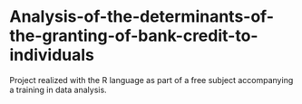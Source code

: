 # Analysis-of-the-determinants-of-the-granting-of-bank-credit-to-individuals
Project realized with the R language as part of a free subject accompanying a training in data analysis. 
